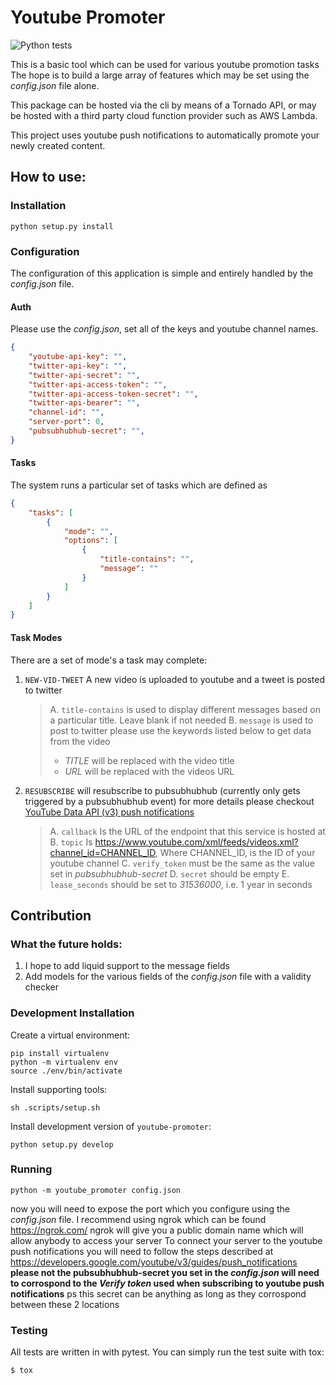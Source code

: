 # Youtube Promoter

![Python tests](https://github.com/ljlabs/youtube-promoter/workflows/Python%20tests/badge.svg)

This is a basic tool which can be used for various youtube promotion tasks
The hope is to build a large array of features which may be set using the
*config.json* file alone.

This package can be hosted via the cli by means of a Tornado API, or may
be hosted with a third party cloud function provider such as AWS Lambda.

This project uses youtube push notifications to automatically promote your
newly created content.


## How to use:

### Installation

    python setup.py install

### Configuration

The configuration of this application is simple and entirely handled by the
*config.json* file.
#### Auth
Please use the *config.json*, set all of the keys and youtube channel names.
```JSON
{
    "youtube-api-key": "",
    "twitter-api-key": "",
    "twitter-api-secret": "",
    "twitter-api-access-token": "",
    "twitter-api-access-token-secret": "",
    "twitter-api-bearer": "",
    "channel-id": "",
    "server-port": 0,
    "pubsubhubhub-secret": "",
}
```
#### Tasks
The system runs a particular set of tasks which are defined as
```JSON
{
    "tasks": [
        {
            "mode": "",
            "options": [
                {
                    "title-contains": "",
                    "message": ""
                }
            ]
        }
    ]
}
```
#### Task Modes
There are a set of mode's a task may complete:
1. `NEW-VID-TWEET` A new video is uploaded to youtube and a tweet is posted
to twitter
    >A. `title-contains` is used to display different messages based on a particular title.
    Leave blank if not needed
    B. `message` is used to post to twitter please use the keywords listed below to get data from the video
    >    * *TITLE* will be replaced with the video  title
    >    * *URL* will be replaced with the videos URL
2. `RESUBSCRIBE` will resubscribe to pubsubhubhub (currently only gets triggered by a pubsubhubhub event)
for more details please checkout [YouTube Data API (v3) push notifications](https://developers.google.com/youtube/v3/guides/push_notifications)
    >A. `callback` Is the URL of the endpoint that this service is hosted at
    >B. `topic` Is https://www.youtube.com/xml/feeds/videos.xml?channel_id=CHANNEL_ID, Where CHANNEL_ID, is the ID of your youtube channel
    >C. `verify_token` must be the same as the value set in *pubsubhubhub-secret*
    >D. `secret` should be empty
    >E. `lease_seconds` should be set to *31536000*, i.e. 1 year in seconds

## Contribution

### What the future holds:
1. I hope to add liquid support to the message fields
2. Add models for the various fields of the *config.json* file with a validity checker

### Development Installation

Create a virtual environment:

    pip install virtualenv
    python -m virtualenv env
    source ./env/bin/activate

Install supporting tools:

    sh .scripts/setup.sh

Install development version of `youtube-promoter`:

    python setup.py develop

### Running

    python -m youtube_promoter config.json

now you will need to expose the port which you configure using the *config.json* file.
I recommend using ngrok which can be found https://ngrok.com/
ngrok will give you a public domain name which will allow anybody to access your server
To connect your server to the youtube push notifications you will need to
follow the steps described at https://developers.google.com/youtube/v3/guides/push_notifications
**please not the pubsubhubhub-secret you set in the *config.json* will need to corrospond
to the *Verify token* used when subscribing to youtube push notifications**
ps this secret can be anything as long as they corrospond between these 2 locations

### Testing

All tests are written in with pytest. You can simply run the test suite with tox:

    $ tox

